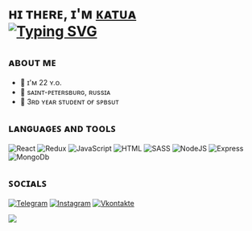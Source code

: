 <!-- ### Hi there 👋 -->

<h1 align="left">ʜɪ ᴛʜᴇʀᴇ, ɪ'ᴍ <a background="#FF8BC8" href="https://vk.com/flogea" target="_blank">ᴋᴀᴛᴜᴀ</a> <br>
<a href="https://git.io/typing-svg"><img src="https://readme-typing-svg.herokuapp.com?font=Ubuntu&pause=1000&color=9C89E9&vCenter=true&width=435&lines=%CA%99%E1%B4%87%C9%A2%C9%A2%C9%AA%C9%B4%E1%B4%87%CA%80+%D2%93%CA%80%E1%B4%8F%C9%B4%E1%B4%9B-%E1%B4%87%C9%B4%E1%B4%85+%E1%B4%A1%E1%B4%87%CA%99+%E1%B4%85%E1%B4%87%E1%B4%A0%E1%B4%87%CA%9F%E1%B4%8F%E1%B4%98%E1%B4%87%CA%80" alt="Typing SVG" /></a></h1>
<!-- <h3 align="center">Computer science student, IT news writer from Russia 🇷🇺</h3> -->

<h2>ᴀʙᴏᴜᴛ ᴍᴇ</h2>
<ul>
  <li>💜 ɪ'ᴍ 22 ʏ.ᴏ.</li>
  <li>💜 sᴀɪɴᴛ-ᴘᴇᴛᴇʀsʙᴜʀɢ, ʀᴜssɪᴀ</li>
  <li>💜 3ʀᴅ ʏᴇᴀʀ sᴛᴜᴅᴇɴᴛ ᴏғ sᴘʙsᴜᴛ</li>
</ul>

<!-- ## Languages and Tools: -->
<h2>ʟᴀɴɢᴜᴀɢᴇꜱ ᴀɴᴅ ᴛᴏᴏʟꜱ </h2>

![React](https://img.shields.io/badge/-React-090909?style=for-the-badge&logo=react&logoColor=61DAFB)
![Redux](https://img.shields.io/badge/-Redux-090909?style=for-the-badge&logo=redux&logoColor=764ABC)
![JavaScript](https://img.shields.io/badge/-JavaScript-090909?style=for-the-badge&logo=JavaScript&logoColor=F7DF1E)
![HTML](https://img.shields.io/badge/-HTML5-090909?style=for-the-badge&logo=html5&logoColor=E34F26)
![SASS](https://img.shields.io/badge/-SASS-090909?style=for-the-badge&logo=SASS&logoColor=CC6699)
![NodeJS](https://img.shields.io/badge/-NodeJS-090909?style=for-the-badge&logo=Node.JS&logoColor=339933)
![Express](https://img.shields.io/badge/-Express-090909?style=for-the-badge&logo=Express&logoColor=339933)
![MongoDb](https://img.shields.io/badge/-MongoDb-090909?style=for-the-badge&logo=MongoDb&logoColor=47A248)

<!-- ## Socials: -->

<h2>ꜱᴏᴄɪᴀʟꜱ</h2>

[![Telegram](https://img.shields.io/badge/-Telegram-090909?style=for-the-badge&logo=telegram&logoColor=27A0D9)](https://t.me/fuckatu)
[![Instagram](https://img.shields.io/badge/-Instagram-090909?style=for-the-badge&logo=instagram&logoColor=FF239EFF)](https://www.instagram.com/fvckate)
[![Vkontakte](https://img.shields.io/badge/-Vkontakte-090909?style=for-the-badge&logo=Vk&logoColor=4F7DB3)](https://vk.com/flogea)


![](https://komarev.com/ghpvc/?username=flogea&color=9C89E9&label=DETECTED👁️&style=for-the-badge)

